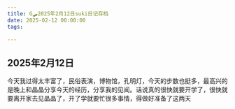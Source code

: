 ```yaml
---
title: G🛹2025年2月12日suki日记存档
date: 2025-02-12 00:00:00
tags:

---
```


## 2025年2月12日

今天我过得太丰富了，民俗表演，博物馆，孔明灯，今天的步数也挺多，最高兴的是晚上和晶晶分享今天的经历，分享我的见闻。话说真的很快就要开学了，很快就要离开家去见晶晶了，开了学就要忙很多事情，得做好准备了这两天

